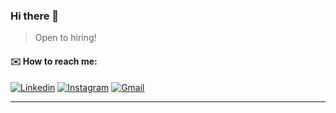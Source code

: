 ### Hi there 👋
> Open to hiring!

<!-- #### <code><img width="80%" src="https://c.tenor.com/wtFkA-UiAN4AAAAC/vaporwave.gif"></code> -->

#### :envelope: How to reach me:
[![Linkedin](https://img.shields.io/badge/-Sijie_Shen-blue?style=flat&logo=Linkedin&logoColor=white)](https://www.linkedin.com/in/kalven-shen/)
[![Instagram](https://img.shields.io/badge/-Sijie_Shen-c13584?style=flat&labelColor=c13584&logo=instagram&logoColor=white)](https://www.instagram.com/kalvenrocknroll)
[![Gmail](https://img.shields.io/badge/-Sijie_Shen-c14438?style=flat&logo=Gmail&logoColor=white)](mailto:shen.sij@northeastern.edu)

<!-- #### :computer: Programming languages and tools: 
<img align="" height="" src="https://github-readme-stats.vercel.app/api/top-langs/?username=KalvenDebig&hide_title=true&hide_border=true&layout=compact&bg_color=0,73FA79,73FDFF,D783FF&theme=graywhite&locale=cn" />

 -->
<!-- https://algo.monster/problems/amazon_online_assessment_questions -->
------------------------------------------------------------------------------------------------------------------------------------------------

<!-- ![KalvenDebig's Most used languages](https://github-readme-stats.vercel.app/api/top-langs/?username=KalvenDebig&layout=compact&hide_border=true&langs_count=10) -->
<!-- ![GitHub Activity Graph](https://activity-graph.herokuapp.com/graph?username=KalvenDebig) -->

<!-- ![GitHub stats](https://github-readme-stats.vercel.app/api/?username=KalvenDebig&show_icons=true&title_color=fff&icon_color=79ff97&text_color=9f9f9f&bg_color=151515) -->

<!--  ![GitHub streak stats](https://github-readme-streak-stats.herokuapp.com/?user=KalvenDebig)   -->


<!-- The Arboretum at Penn State: This beautiful botanical garden covers 370 acres and features stunning landscapes, gardens, and walking paths. It's an ideal place for a leisurely stroll, enjoying nature, and finding peaceful spots to spend time together.

Mount Nittany: Hiking up Mount Nittany provides a panoramic view of the campus and the surrounding area. The trail offers a moderate hike, and reaching the summit together can be a rewarding experience for couples who enjoy outdoor activities.

The Palmer Museum of Art: Located on Penn State's campus, this museum houses an impressive collection of American, European, and contemporary art. Exploring the exhibits together can make for a cultured and thought-provoking date.

The Woskob Family Gallery: Situated in downtown State College, this gallery focuses on contemporary art and hosts rotating exhibitions. It's an excellent place for couples with an interest in art to explore and discuss new and innovative works.

Penn's Cave and Wildlife Park: Located just a short drive from Penn State, Penn's Cave offers guided boat tours through the caverns. Exploring the underground world together can be a unique and memorable experience.

Tussey Mountain: In both summer and winter, Tussey Mountain offers various activities for couples. You can go hiking, skiing, snowboarding, or enjoy a romantic chairlift ride, all while taking in the scenic beauty of the area.

Local Wineries: Central Pennsylvania is home to several wineries, such as Mount Nittany Vineyard & Winery and Happy Valley Vineyard & Winery. Visiting a winery for a tasting or enjoying a glass of wine together can be a romantic and relaxing experience.

Whipple Dam State Park: This picturesque park is located near State College and features a tranquil lake, picnic areas, and walking trails. It's an ideal place for a romantic picnic or a leisurely stroll along the water's edge.

The Penn State Creamery: Indulge your sweet tooth with a visit to the famous Penn State Creamery, located on campus. You can enjoy a scoop (or two!) of delicious ice cream together, with a wide variety of flavors to choose from.

Boal Mansion Museum: Situated in Boalsburg, just a short drive from Penn State, this historic house museum showcases the region's history. Explore the exhibits, take a guided tour, and learn about the local heritage together. -->

<!--
Software Engineer	June - September 2022
Cookies Inc, Remote
•	Developed content manage system(CMS) for game resource management by using React.js, Kotlin, MySQL, and GraphQL.
• Designed and developed interactive Discord robot system that can handle 10,000 user commands with a high availability for game community management and keep tracking user data outside of the game, by using AWS Ec2, Node.js, MongoDB.
• Responsible for the development of data analysis system, created robust APIs for accessing and managing in game data, by using Kotlin.

Software Engineer	July 2020 - March 2021
Pinkool Inc, Remote
• Developed a webcrawler system for collecting merchant related data for advertisement data analysis, by using python, MySQL, and Pandas.
•	Designed and developed both frontend and backend for the backstage inventory management system for vendors and customers by using Vue.js, Spring Boot.
• Developed payment system for our luxury car renting application, by using Java, Spring Boot, and internal tools.


•	Project
Software Engineer
AI Based Language Learning Application, Los Angeles, CA	February 2023 – Present
•	Developed the front end by using Taro.js. Speeded up the development time by 30%.
•	Developed middle stage platform to update content data and access keys for users by using Nest.js and React.js
•	Designed and developed proxy service by using Nest.js to increase the service accessibility.
•	Developed application backend service by using c#, ASP dot net and ProtoBuf by google for user language data serialization and kernel response deserialization.
•	Utilized GraphQL for API development, fasten the process by 25%

https://leetcode.com/discuss/interview-question/5092478/Recent-Google-Interview-Questions-L3L4
https://leetcode.com/discuss/interview-question/5063427/google-onsite-round-2
https://leetcode.com/discuss/interview-question/4820505/Google-question/
https://leetcode.com/discuss/interview-question/5039879/Google-Onsite-Interview
https://leetcode.com/discuss/interview-question/5031296/Google-or-Technical-Phone-Screen-Round-or-2024
https://leetcode.com/discuss/interview-question/4314794/GOOGLE-SDE-2-CODING-ROUND-1%3A-Find-the-in-compatible-pair-of-unit-tests/
https://leetcode.com/discuss/interview-question/4422524/Google-Onsite-interview/2174916
https://leetcode.com/discuss/interview-question/5031821/Google-or-Phone-or-Senior-Software-Engineer
https://leetcode.com/discuss/interview-question/5032591/Google-or-Phone-Screen-or-282.-Expression-Add-Operators
https://leetcode.com/discuss/interview-question/5011090/Google-or-Onsite-or-Balanced-Parentheses-with-Strings-(Unique-Pairing)
https://leetcode.com/discuss/interview-question/5014822/Google-Phone-Screen-(SDE-II-US)
https://leetcode.com/discuss/interview-question/5004476/Google-L5-Round-1
https://leetcode.com/discuss/interview-question/4994055/Google-or-Onsite-or-Allot-people-to-apartment
https://leetcode.com/discuss/interview-question/4963576/Google-Interview-Question
https://leetcode.com/discuss/interview-question/4986116/Googleor-L3-or-Jan-2024
https://leetcode.com/discuss/interview-question/4978447/Google-coding-interview-experience
https://leetcode.com/discuss/interview-question/4964533/Google-Phone-Interview-Question
https://leetcode.com/discuss/interview-question/4948927/Google-or-SDE2-or-Phone-Screen
https://leetcode.com/discuss/interview-question/4955737/Google-phone-screen-question
https://leetcode.com/discuss/interview-question/4949963/Google-or-SDE-3-or-Phone-Screen
https://leetcode.com/discuss/interview-question/4949834/Google-or-SDE2-or-Phone-Screen
https://leetcode.com/discuss/interview-question/4947264/Google-or-Phone-or-Generate-Substrings-and-Append-Characters
https://leetcode.com/discuss/interview-question/4927705/Google-Interview
https://leetcode.com/discuss/interview-question/4929501/Google-onsite-Interview
https://leetcode.com/discuss/interview-question/4874329/Google-onsite-Interview-question
https://leetcode.com/discuss/interview-question/4878435/Google-Telephonic-PhoneScreen-Interview-question
https://leetcode.com/discuss/interview-question/4878831/Google-onsite-question
https://leetcode.com/discuss/interview-question/4831503/google-questions/2291792
https://leetcode.com/discuss/interview-question/4849502/Google-or-Question
https://leetcode.com/discuss/interview-question/4845526/Google-Interview-Question
https://leetcode.com/discuss/interview-question/4831503/Google-or-Questions
https://leetcode.com/discuss/interview-question/4852053/Google-or-Phone-Screen-Round-or-SWE3
https://leetcode.com/discuss/interview-question/4834179/Google-L4-or-Onsite
https://leetcode.com/discuss/interview-question/4835565/Google-or-Phone-Interview-or-Banglore-oror-SDE-III-oror-Android-(732024)
https://leetcode.com/discuss/interview-question/4835709/Google-Onsite-matrix-traversal-BFSDFS
https://leetcode.com/discuss/interview-question/4817033/Google-or-Phone-Screen-or-2024
https://leetcode.com/discuss/interview-question/4799918/Interview-Experience
https://leetcode.com/discuss/interview-question/4947290/google-phone-maximum-total-score
https://leetcode.com/discuss/interview-question/4874329/Google-onsite-Interview-question
https://leetcode.com/discuss/interview-question/1471821/Google-screening-round-Job-scheduling
https://leetcode.com/discuss/interview-question/1673287/Google-or-Virtual-Onsite-or-Maximum-Ancestor-for-Leaves
https://leetcode.com/discuss/interview-question/325845/Google-or-Onsite-or-Decode-string
https://leetcode.com/discuss/interview-experience/2774774/Google-or-L4-or-Oct-2022
https://leetcode.com/discuss/interview-experience/2698118/Google-Phone-Screen-Interview-or-PASSED
https://leetcode.com/discuss/interview-experience/2626025/Google-L4-or-Bad-Experience
https://leetcode.com/discuss/interview-experience/2599402/Google-interview-experience
https://leetcode.com/discuss/interview-experience/2583554/Google-or-DSA-ROUND
https://leetcode.com/discuss/interview-experience/2576283/Google-interview-Experience
https://leetcode.com/discuss/interview-experience/2574445/Google-L3-Interview-or-Europe
https://leetcode.com/discuss/interview-experience/2543199/Google-L4-interview-experience
https://leetcode.com/discuss/interview-experience/2553614/Google-L3-Interview-or-Zurich
https://leetcode.com/discuss/interview-experience/2444105/Google-or-L5-or-India-or-Result(Pass)
https://leetcode.com/discuss/interview-experience/2434569/Google-Onsite-Interview-Experience
https://leetcode.com/discuss/interview-experience/2369115/Google-or-L4-or-India
https://leetcode.com/discuss/interview-experience/2352261/Google-or-L4-or-India
https://leetcode.com/discuss/interview-question/2784988/Google-recent-ref


https://leetcode.com/problems/odd-even-jump/
https://leetcode.com/problems/last-day-where-you-can-still-cross/description/
https://leetcode.com/problems/arithmetic-slices-ii-subsequence/description/
https://leetcode.com/problems/number-of-excellent-pairs/description/
https://leetcode.com/problems/max-consecutive-ones-iii/description/
https://leetcode.com/problems/finding-mk-average/description/
https://leetcode.com/problems/range-module/description/
-->
